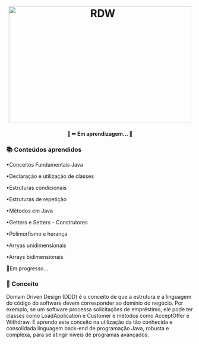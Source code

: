<h1 align="center">
    <img alt="RDW" height="314px" width="491px" title="RDW" src="https://github.com/enzo-b-pagliacci/DomainDrivenDesign/blob/main/logo/Domain.jpg" />
</h1>
<h4 align="center"> 
	🚧 ✏ Em aprendizagem... 🚧
</h4>

### 📚 Conteúdos aprendidos
<p>•Conceitos Fundamentais Java</p>
<p>•Declaração e utilização de classes </p>
<p>•Estruturas condicionais</p>
<p>•Estruturas de repetição</p>
<p>•Métodos em Java</p>
<p>•Getters e Setters - Construtores</p>
<p>•Polimorfismo e herança</p>
<p>•Arryas unidimensionais</p>
<p>•Arrays bidimensionais</p>
<p>📝Em progresso...</p>

### 🚀 Conceito
Domain Driven Design (DDD) é o conceito de que a estrutura e a linguagem do código do software devem corresponder ao domínio do negócio. Por exemplo, se um software processa solicitações de empréstimo, ele pode ter classes como LoadApplication e Customer e métodos como AcceptOffer e Withdraw. E aprendo este conceito na utilização da tão conhecida e consolidada linguagem back-end de programação Java, robusta e complexa, para se atingir níveis de programas avançados.
